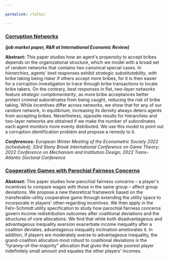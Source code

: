 ```yaml
---

permalink: /talks/

---
```


### [Corruption Networks](https://drive.google.com/file/d/1UNshAVVsJ8pYY97G_kUB501z-oHfVqZh/view?usp=sharing)

_**(job market paper, R&R at International Economic Review)**_

**Abstract:** This paper studies how an agent's propensity to accept bribes depends on the organizational structure, which we model with a broad set of random networks that contains two canonical special cases. In _hierarchies_, agents' best responses exhibit _strategic substitutability_, with bribe taking being risker if others accept more bribes, for it is then easier for a corruption investigation to trace through bribe transactions to locate bribe takers. On the contrary, best responses in flat, _two-layer networks_ feature _strategic complementarity_, as more bribe acceptances better protect criminal subordinates from being caught, reducing the risk of bribe taking. While incentives differ across networks, we show that for any of our random network, in equilibrium, increasing its density always deters agents from accepting bribes. Nevertheless, opposite results for hierarchies and two-layer networks are obtained if we make the number of subordinates each agent monitors more evenly distributed. We use this model to point out a corruption identification problem and propose a remedy to it.

_**Conferences:** European Winter Meeting of the Econometric Society 2022 (scheduled); 33rd Stony Brook International Conference on Game Theory; 2022 Conference on Mechanism and Institution Design; 2022 Trans-Atlantic Doctoral Conference_



### [Cooperative Games with Parochial Fairness Concerns](https://drive.google.com/file/d/1vEhvvR7kY-jrWuatiAibohkNrqXm0Qdr/view?usp=sharing)
**Abstract:** This paper studies how parochial fairness concerns – a player's incentives to compare wages with those in the same group – affect group deviations. We propose a new theoretical framework based on the transferable-utility cooperative game through extending the utility space to incorporate in players' other-regarding incentives. We then apply in the Fehr-Schmidt utility specification to study how parochial fairness concerns govern income redistribution outcomes after coalitional deviations and the structures of core allocations. We find that while both disadvantageous and advantageous inequality aversion exacerbate income inequality after a coalition deviates, advantageous inequality inclination ameliorates it. In addition, if players are moderately averse to advantageous inequality, the grand-coalition allocation most robust to coalitional deviations is the "tyranny-of-the-majority" allocation that gives the single poorest player indefinitely small amount and equates the other players' incomes.

